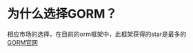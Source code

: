 # 为什么选择GORM？
相应市场的选择，在目前的orm框架中，此框架获得的star是最多的  
[GORM官网](https://gorm.io/zh_CN/docs/index.html)

# 